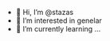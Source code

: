 - 👋 Hi, I’m @stazas
- 👀 I’m interested in genelar
- 🌱 I’m currently learning ...


<!---
stazas/stazas is a ✨ special ✨ repository because its `README.md` (this file) appears on your GitHub profile.
You can click the Preview link to take a look at your changes.
--->
